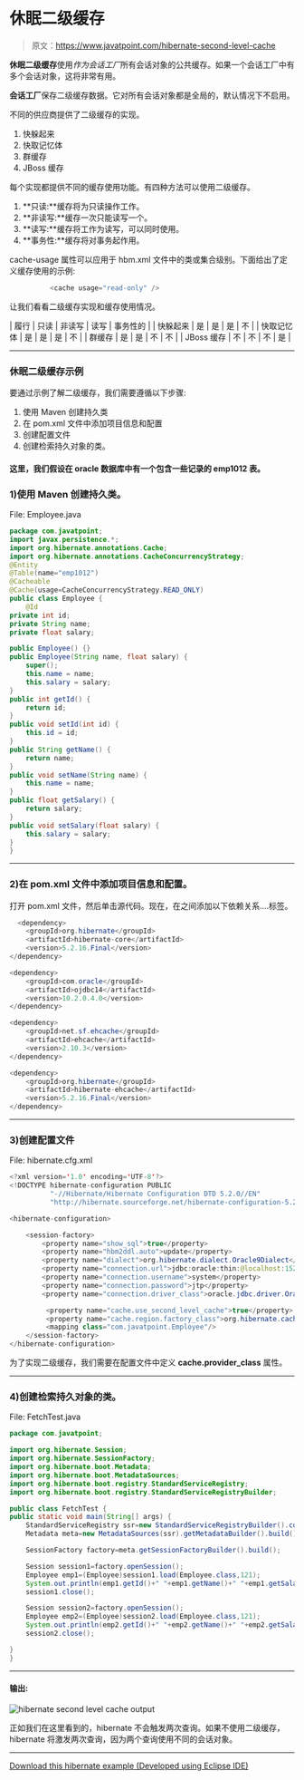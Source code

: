 # 休眠二级缓存

> 原文：<https://www.javatpoint.com/hibernate-second-level-cache>

**休眠二级缓存**使用*作为会话工厂*所有会话对象的公共缓存。如果一个会话工厂中有多个会话对象，这将非常有用。

**会话工厂**保存二级缓存数据。它对所有会话对象都是全局的，默认情况下不启用。

不同的供应商提供了二级缓存的实现。

1.  快躲起来
2.  快取记忆体
3.  群缓存
4.  JBoss 缓存

每个实现都提供不同的缓存使用功能。有四种方法可以使用二级缓存。

1.  **只读:**缓存将为只读操作工作。
2.  **非读写:**缓存一次只能读写一个。
3.  **读写:**缓存将工作为读写，可以同时使用。
4.  **事务性:**缓存将对事务起作用。

cache-usage 属性可以应用于 hbm.xml 文件中的类或集合级别。下面给出了定义缓存使用的示例:

```java
          <cache usage="read-only" />

```

让我们看看二级缓存实现和缓存使用情况。

| 履行 | 只读 | 非读写 | 读写 | 事务性的 |
| 快躲起来 | 是 | 是 | 是 | 不 |
| 快取记忆体 | 是 | 是 | 是 | 不 |
| 群缓存 | 是 | 是 | 不 | 不 |
| JBoss 缓存 | 不 | 不 | 不 | 是 |

* * *

### 休眠二级缓存示例

要通过示例了解二级缓存，我们需要遵循以下步骤:

1.  使用 Maven 创建持久类
2.  在 pom.xml 文件中添加项目信息和配置
3.  创建配置文件
4.  创建检索持久对象的类。

#### 这里，我们假设在 oracle 数据库中有一个包含一些记录的 emp1012 表。

### 1)使用 Maven 创建持久类。

File: Employee.java

```java
package com.javatpoint;  
import javax.persistence.*;
import org.hibernate.annotations.Cache;
import org.hibernate.annotations.CacheConcurrencyStrategy;
@Entity
@Table(name="emp1012")
@Cacheable
@Cache(usage=CacheConcurrencyStrategy.READ_ONLY)
public class Employee {  
	@Id
private int id;  
private String name;  
private float salary;  

public Employee() {}  
public Employee(String name, float salary) {  
    super();  
    this.name = name;  
    this.salary = salary;  
}
public int getId() {
	return id;
}
public void setId(int id) {
	this.id = id;
}
public String getName() {
	return name;
}
public void setName(String name) {
	this.name = name;
}
public float getSalary() {
	return salary;
}
public void setSalary(float salary) {
	this.salary = salary;
}  
}  

```

* * *

### 2)在 pom.xml 文件中添加项目信息和配置。

打开 pom.xml 文件，然后单击源代码。现在，在<dependencies>之间添加以下依赖关系....</dependencies>标签。

```java
  <dependency>
    <groupId>org.hibernate</groupId>
    <artifactId>hibernate-core</artifactId>
    <version>5.2.16.Final</version>
</dependency>

<dependency>
    <groupId>com.oracle</groupId>
    <artifactId>ojdbc14</artifactId>
    <version>10.2.0.4.0</version>
</dependency>

<dependency>
    <groupId>net.sf.ehcache</groupId>
    <artifactId>ehcache</artifactId>
    <version>2.10.3</version>
</dependency>

<dependency>
    <groupId>org.hibernate</groupId>
    <artifactId>hibernate-ehcache</artifactId>
    <version>5.2.16.Final</version>
</dependency>

```

* * *

### 3)创建配置文件

File: hibernate.cfg.xml

```java
<?xml version='1.0' encoding='UTF-8'?>  
<!DOCTYPE hibernate-configuration PUBLIC  
          "-//Hibernate/Hibernate Configuration DTD 5.2.0//EN"  
          "http://hibernate.sourceforge.net/hibernate-configuration-5.2.0.dtd">  

<hibernate-configuration>  

    <session-factory>  
        <property name="show_sql">true</property>  
        <property name="hbm2ddl.auto">update</property>  
        <property name="dialect">org.hibernate.dialect.Oracle9Dialect</property>  
        <property name="connection.url">jdbc:oracle:thin:@localhost:1521:xe</property>  
        <property name="connection.username">system</property>  
        <property name="connection.password">jtp</property>  
        <property name="connection.driver_class">oracle.jdbc.driver.OracleDriver</property>  

         <property name="cache.use_second_level_cache">true</property> 
         <property name="cache.region.factory_class">org.hibernate.cache.ehcache.EhCacheRegionFactory</property>
         <mapping class="com.javatpoint.Employee"/>
    </session-factory>  
</hibernate-configuration>  

```

为了实现二级缓存，我们需要在配置文件中定义 **cache.provider_class** 属性。

* * *

### 4)创建检索持久对象的类。

File: FetchTest.java

```java
package com.javatpoint;  

import org.hibernate.Session;  
import org.hibernate.SessionFactory;
import org.hibernate.boot.Metadata;
import org.hibernate.boot.MetadataSources;
import org.hibernate.boot.registry.StandardServiceRegistry;
import org.hibernate.boot.registry.StandardServiceRegistryBuilder;

public class FetchTest {  
public static void main(String[] args) {  
	StandardServiceRegistry ssr=new StandardServiceRegistryBuilder().configure("hibernate.cfg.xml").build();
	Metadata meta=new MetadataSources(ssr).getMetadataBuilder().build();

	SessionFactory factory=meta.getSessionFactoryBuilder().build();

    Session session1=factory.openSession();  
    Employee emp1=(Employee)session1.load(Employee.class,121);  
    System.out.println(emp1.getId()+" "+emp1.getName()+" "+emp1.getSalary());  
    session1.close();  

    Session session2=factory.openSession();  
    Employee emp2=(Employee)session2.load(Employee.class,121);  
    System.out.println(emp2.getId()+" "+emp2.getName()+" "+emp2.getSalary());  
    session2.close();  

}  
}  

```

* * *

#### 输出:

![hibernate second level cache output](../img/d2ca80d2f1b7e11bce36b7a0f24f62f1.png)

正如我们在这里看到的，hibernate 不会触发两次查询。如果不使用二级缓存，hibernate 将激发两次查询，因为两个查询使用不同的会话对象。

* * *

[Download this hibernate example (Developed using Eclipse IDE)](src/hb/scachingannotation.zip)